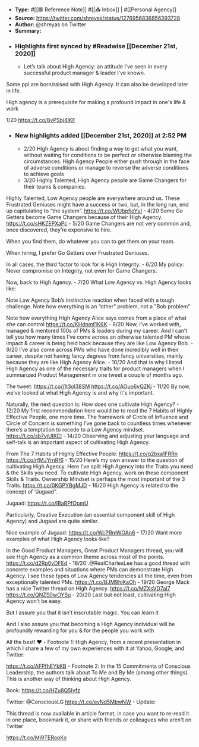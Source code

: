 - **Type:** #[[🟦 Reference Note]] #[[📥 Inbox]] | #[[Personal Agency]]
- **Source:**  https://twitter.com/shreyas/status/1276956836856393728
- **Author:** @shreyas on Twitter
- **Summary:**
- ### Highlights first synced by #Readwise [[December 21st, 2020]]
    - Let’s talk about High Agency: an attitude I’ve seen in every successful product manager & leader I’ve known.

Some ppl are born/raised with High Agency. It can also be developed later in life. 

High agency is a prerequisite for making a profound impact in one's life & work

1/20 https://t.co/8vPSbj4lKF 
- ### New highlights added [[December 21st, 2020]] at 2:52 PM
    - 2/20
High Agency is about finding a way to get what you want, without waiting for conditions to be perfect or otherwise blaming the circumstances. High Agency People either push through in the face of adverse conditions or manage to reverse the adverse conditions to achieve goals 
    - 3/20
Highly Talented, High Agency people are Game Changers for their teams & companies.

Highly Talented, Low Agency people are everywhere around us. These Frustrated Geniuses might have a success or two, but, in the long run, end up capitulating to “the system”. https://t.co/WUbpfjoYvI 
    - 4/20
Some Go Getters become Game Changers because of their High Agency. https://t.co/sHKZEPXaPc 
    - 5/20
Game Changers are not very common and, once discovered, they’re expensive to hire.

When you find them, do whatever you can to get them on your team.

When hiring, I prefer Go Getters over Frustrated Geniuses. 

In all cases, the third factor to look for is High Integrity. 
    - 6/20
My policy: Never compromise on Integrity, not even for Game Changers.

Now, back to High Agency. 
    - 7/20
What Low Agency vs. High Agency looks like:

Note Low Agency Bob’s instinctive reaction when faced with a tough challenge. Note how everything is an “other” problem, not a "Bob problem"

Note how everything High Agency Alice says comes from a place of what 𝘴𝘩𝘦 can control https://t.co/KHdnmf1K6K 
    - 8/20
Now, I’ve worked with, managed & mentored 100s of PMs & leaders during my career. And I can’t tell you how many times I’ve come across an otherwise talented PM whose impact & career is being held back because they are like Low Agency Bob. 
    - 9/20
I’ve also come across PMs who have done incredibly well in their career, despite not having fancy degrees from fancy universities, mainly because they are like High Agency Alice. 
    - 10/20
And that is why I listed High Agency as one of the necessary traits for product managers when I summarized Product Management in one tweet a couple of months ago.

The tweet: https://t.co/j1t3ol38SM https://t.co/AOuo6vQZKj 
    - 11/20
By now, we’ve looked at what High Agency is and why it's important.

Naturally, the next question is:
How does one cultivate High Agency? 
    - 12/20
My first recommendation here would be to read the 7 Habits of Highly Effective People, one more time. The framework of Circle of Influence and Circle of Concern is something I’ve gone back to countless times whenever there’s a temptation to recede to a Low Agency mindset. https://t.co/sb7yjUIKCl 
    - 14/20
Observing and adjusting your language and self-talk is an important aspect of cultivating High Agency.

From The 7 Habits of Highly Effective People:
https://t.co/q2bxa1FRRn https://t.co/rfMJYrnRf6 
    - 15/20
Here’s my own answer to the question of cultivating High Agency. Here I’ve split High Agency into the Traits you need & the Skills you need. To cultivate High Agency, work on these component Skills & Traits. Ownership Mindset is perhaps the most important of the 3 Traits. https://t.co/0KGPYBgMJD 
    - 16/20
High Agency is related to the concept of “Jugaad”. 

Jugaad: https://t.co/IBaBPfOpmU

Particularly, Creative Execution (an essential component skill of High Agency) and Jugaad are quite similar.

Nice example of Jugaad: https://t.co/WcPRmWOAn6 
    - 17/20
Want more examples of what High Agency looks like?

In the Good Product Managers, Great Product Managers thread, you will see High Agency as a common theme across most of the points.
https://t.co/d2Rp0vDFEd 
    - 18/20
.@RealCharlesLee has a good thread with concrete examples and situations where PMs can demonstrate High Agency. I see these types of Low Agency tendencies all the time, even from exceptionally talented PMs.
https://t.co/BJM9hjKaOh 
    - 19/20
George Mack has a nice Twitter thread on High Agency.
https://t.co/MZXsVD7aI7 https://t.co/QNZS0wOYSu 
    - 20/20
Last but not least, cultivating High Agency won’t be easy.

But I assure you that it isn’t inscrutable magic. You can learn it

And I also assure you that becoming a High Agency individual will be profoundly rewarding for you & for the people you work with

All the best!
❤️ 
    - Footnote 1:
High Agency, from a recent presentation in which I share a few of my own experiences with it at Yahoo, Google, and Twitter:

https://t.co/AFPfhEYkKB 
    - Footnote 2:
In the 15 Commitments of Conscious Leadership, the authors talk about To Me and By Me (among other things). This is another way of thinking about High Agency.  

Book: https://t.co/HZu8Q5Iyfz

Twitter: @ConsciousLG https://t.co/evNd5MbwNW 
    - Update: 

This thread is now available in article format, in case you want to re-read it in one place, bookmark it, or share with friends or colleagues who aren't on Twitter

https://t.co/Mi9TERopKx 
